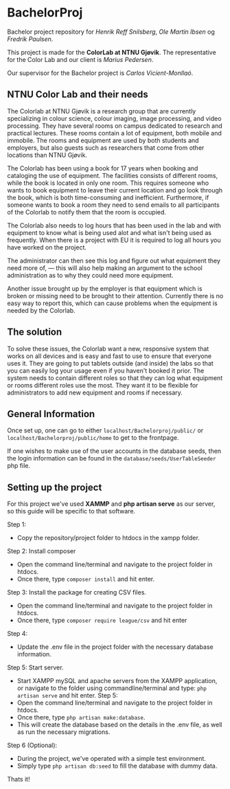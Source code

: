# BachelorProj
Bachelor project repository for *Henrik Reff Snilsberg*, *Ole Martin Ibsen* og *Fredrik Paulsen*.

This project is made for the **ColorLab at NTNU Gjøvik**. The representative for the Color Lab and our client is *Marius Pedersen*. 

Our supervisor for the Bachelor project is *Carlos Vicient-Monllaó*.


## NTNU Color Lab and their needs
The Colorlab at NTNU Gjøvik is a research group that are currently specializing in colour science, colour imaging, image processing, and video processing. They have several rooms on campus dedicated to research and practical lectures. These rooms contain a lot of equipment, both mobile and immobile. The rooms and equipment are used by both students and employers, but also guests such as researchers that come from other locations than NTNU Gjøvik. 

The Colorlab has been using a book for 17 years when booking and cataloging the use of equipment. The facilities consists of different rooms, while the book is located in only one room. This requires someone who wants to book equipment to leave their current location and go look through the book, which is both time-consuming and inefficient. Furthermore, if someone wants to book a room they need to send emails to all participants of the Colorlab to notify them that the room is occupied. 

The Colorlab also needs to log hours that has been used in the lab and with equipment to know what is being used alot and what isn't being used as frequently. When there is a project with EU it is required to log all hours you have worked on the project.

The administrator can then see this log and figure out what equipment they need more of, — this will also help making an argument to the school administration as to why they could need more equipment.

Another issue brought up by the employer is that equipment which is broken or missing need to be brought to their attention. Currently there is no easy way to report this, which can cause problems when the equipment is needed by the Colorlab.

## The solution
To solve these issues, the Colorlab want a new, responsive system that works on all devices and is easy and fast to use to ensure that everyone uses it. They are going to put tablets outside (and inside) the labs so that you can easily log your usage even if you haven't booked it prior. The system needs to contain different roles so that they can log what equipment or rooms different roles use the most. They want it to be flexible for administrators to add new equipment and rooms if necessary.

## General Information
Once set up, one can go to either ```localhost/Bachelorproj/public/``` or ```localhost/Bachelorproj/public/home``` 
to get to the frontpage.

If one wishes to make use of the user accounts in the database seeds, then the login information
can be found in the ```database/seeds/UserTableSeeder``` php file.

## Setting up the project
For this project we've used **XAMMP** and **php artisan serve** as our server, so this guide will be specific to that software.

Step 1:
- Copy the repository/project folder to htdocs in the xampp folder.

Step 2: Install composer
- Open the command line/terminal and navigate to the project folder in htdocs.
- Once there, type ```composer install``` and hit enter.

Step 3: Install the package for creating CSV files.
- Open the command line/terminal and navigate to the project folder in htdocs.
- Once there, type ```composer require league/csv``` and hit enter

Step 4:
- Update the .env file in the project folder with the necessary database information.

Step 5: Start server.
- Start XAMPP mySQL and apache servers from the XAMPP application,
	or navigate to the folder using commandline/terminal and type:
	```php artisan serve``` and hit enter.
Step 5: 
- Open the command line/terminal and navigate to the project folder in htdocs.
- Once there, type ```php artisan make:database```. 
- This will create the database based on the details in the .env file, as well as run
the necessary migrations.

Step 6 (Optional): 
- During the project, we've operated with a simple test environment.
- Simply type ```php artisan db:seed``` to fill the database with dummy data.

Thats it!
